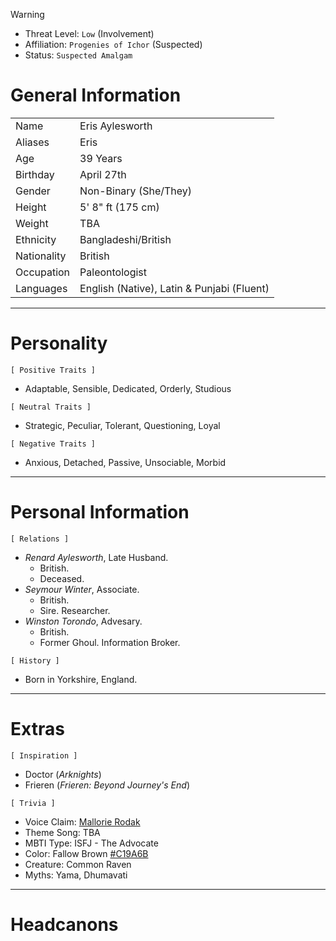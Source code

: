 >[!warning]
>- Threat Level: `Low` (Involvement)
>- Affiliation: `Progenies of Ichor` (Suspected)
>- Status: `Suspected Amalgam`

# General Information

|             |                                            |
| ----------- | ------------------------------------------ |
| Name        | Eris Aylesworth                            |
| Aliases     | Eris                                       |
| Age         | 39 Years                                   |
| Birthday    | April 27th                                 |
| Gender      | Non-Binary (She/They)                      |
| Height      | 5' 8" ft (175 cm)                          |
| Weight      | TBA                                        |
| Ethnicity   | Bangladeshi/British                        |
| Nationality | British                                    |
| Occupation  | Paleontologist                             |
| Languages   | English (Native), Latin & Punjabi (Fluent) |

---
# Personality

`[ Positive Traits ]` 
- Adaptable, Sensible, Dedicated, Orderly, Studious

`[ Neutral Traits ]`
- Strategic, Peculiar, Tolerant, Questioning, Loyal

`[ Negative Traits ]`
- Anxious, Detached, Passive, Unsociable, Morbid

---
# Personal Information

`[ Relations ]`
- *Renard Aylesworth*, Late Husband.
	- British.
	- Deceased.
- *Seymour Winter*, Associate.
	- British.
	- Sire. Researcher.
- *Winston Torondo*, Advesary.
	- British. 
	- Former Ghoul. Information Broker. 

`[ History ]`
- Born in Yorkshire, England. 

---
# Extras

`[ Inspiration ]`
- Doctor (*Arknights*)
- Frieren (*Frieren: Beyond Journey's End*)

`[ Trivia ]`
- Voice Claim: [Mallorie Rodak](https://m.youtube.com/watch?v=VtX1_ab5Bg8&pp=ygUPZnJpZXJlbiBlbmdsaXNo)
- Theme Song: TBA
- MBTI Type: ISFJ - The Advocate
- Color: Fallow Brown [#C19A6B](https://en.m.wikipedia.org/wiki/Fallow_(color))
- Creature: Common Raven
- Myths: Yama, Dhumavati

---
# Headcanons
